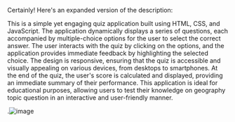 
 Certainly! Here's an expanded version of the description:

This is a simple yet engaging quiz application built using HTML, CSS, and JavaScript. The application dynamically displays a series of questions, each accompanied by multiple-choice options for the user to select the correct answer. The user interacts with the quiz by clicking on the options, and the application provides immediate feedback by highlighting the selected choice. The design is responsive, ensuring that the quiz is accessible and visually appealing on various devices, from desktops to smartphones. At the end of the quiz, the user's score is calculated and displayed, providing an immediate summary of their performance. This application is ideal for educational purposes, allowing users to test their knowledge on geography topic question in an interactive and user-friendly manner.
 
 
 
 .![image](https://github.com/user-attachments/assets/121dddc3-778b-4aa8-a89a-351fe7dd832d)
